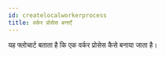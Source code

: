 ```yaml
---
id: createlocalworkerprocess
title: वर्कर प्रोसेस बनाएँ
---
```

यह फ्लोचार्ट बताता है कि एक वर्कर प्रोसेस कैसे बनाया जाता है।

<CreateFlowcharts id='createlocalworkerprocess' />